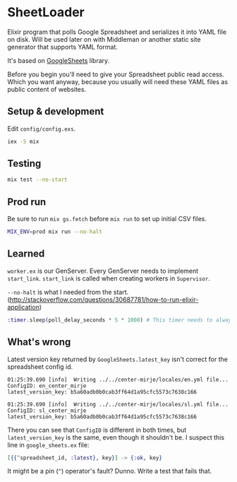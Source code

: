 # SheetLoader

Elixir program that polls Google Spreadsheet and serializes it into YAML file on disk.
Will be used later on with Middleman or another static site generator that supports YAML format.

It's based on [GoogleSheets](https://github.com/GrandCru/GoogleSheets) library.

Before you begin you'll need to give your Spreadsheet public read access. Which you want anyway, because you usually
will need these YAML files as public content of websites.

## Setup & development

Edit `config/config.exs`.

```sh
iex -S mix
```

## Testing

```sh
mix test --no-start
```

## Prod run

Be sure to run `mix gs.fetch` before `mix run` to set up initial CSV files.

```sh
MIX_ENV=prod mix run --no-halt
```

## Learned

`worker.ex` is our GenServer. Every GenServer needs to implement `start_link`. `start_link` is called when creating
workers in `Supervisor`.

`--no-halt` is what I needed from the start. (http://stackoverflow.com/questions/30687781/how-to-run-elixir-application)

```elixir
:timer.sleep(poll_delay_seconds * 5 * 1000) # This timer needs to always be more than poll_delay_seconds
```

## What's wrong

Latest version key returned by `GoogleSheets.latest_key` isn't correct for the spreadsheet config id.

```
01:25:39.690 [info]  Writing ../../center-mirje/locales/en.yml file...
ConfigID: en_center_mirje
latest_version_key: b5a60adb0b0cab3ff64d1a95cfc5573c7638c166

01:25:39.690 [info]  Writing ../../center-mirje/locales/sl.yml file...
ConfigID: sl_center_mirje
latest_version_key: b5a60adb0b0cab3ff64d1a95cfc5573c7638c166
```

There you can see that `ConfigID` is different in both times, but `latest_version_key` is the same, even though it
shouldn't be. I suspect this line in `google_sheets.ex` file:

```elixir
[{{^spreadsheet_id, :latest}, key}] -> {:ok, key}
```

It might be a pin (`^`) operator's fault? Dunno. Write a test that fails that.

